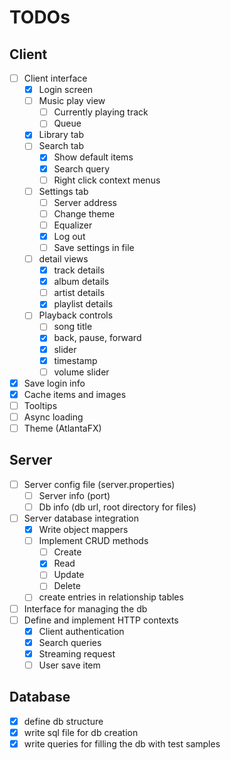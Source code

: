 # TODOs

## Client

- [ ] Client interface
    - [x] Login screen
    - [ ] Music play view
        - [ ] Currently playing track
        - [ ] Queue
    - [x] Library tab
    - [ ] Search tab
        - [x] Show default items
        - [x] Search query
        - [ ] Right click context menus
    - [ ] Settings tab
        - [ ] Server address
        - [ ] Change theme
        - [ ] Equalizer
        - [x] Log out
        - [ ] Save settings in file
    - [ ] detail views
        - [x] track details
        - [x] album details
        - [ ] artist details
        - [x] playlist details
    - [ ] Playback controls
        - [ ] song title
        - [x] back, pause, forward
        - [x] slider
        - [x] timestamp
        - [ ] volume slider
- [x] Save login info
- [x] Cache items and images
- [ ] Tooltips
- [ ] Async loading
- [ ] Theme (AtlantaFX)

## Server

- [ ] Server config file (server.properties)
    - [ ] Server info (port)
    - [ ] Db info (db url, root directory for files)
- [ ] Server database integration
    - [x] Write object mappers
    - [ ] Implement CRUD methods
        - [ ] Create
        - [x] Read
        - [ ] Update
        - [ ] Delete
    - [ ] create entries in relationship tables
- [ ] Interface for managing the db
- [ ] Define and implement HTTP contexts
    - [x] Client authentication
    - [x] Search queries
    - [x] Streaming request
    - [ ] User save item

## Database

- [x] define db structure
- [x] write sql file for db creation
- [x] write queries for filling the db with test samples

